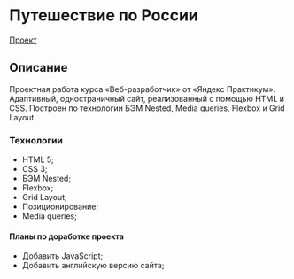 # Путешествие по России
[Проект](https://touristonamission.github.io/russian-travel/) 

## Описание
Проектная работа курса «Веб-разработчик» от «Яндекс Практикум».
Адаптивный, одностраничный сайт, реализованный с помощью HTML и CSS. Построен по технологии БЭМ Nested, Media queries, Flexbox и Grid Layout.

### Технологии
* HTML 5;
* CSS 3;
* БЭМ Nested;
* Flexbox;
* Grid Layout;
* Позиционирование;
* Media queries;

#### Планы по доработке проекта
* Добавить JavaScript;
* Добавить английскую версию сайта;